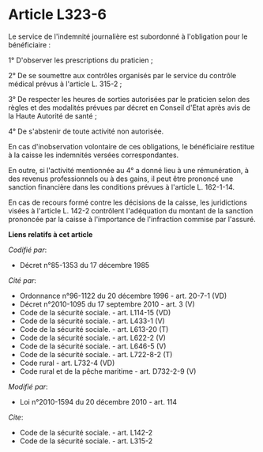 # Article L323-6

Le service de l'indemnité journalière est subordonné à l'obligation pour le bénéficiaire :

1° D'observer les prescriptions du praticien ;

2° De se soumettre aux contrôles organisés par le service du contrôle médical prévus à l'article L. 315-2 ;

3° De respecter les heures de sorties autorisées par le praticien selon des règles et des modalités prévues par décret en
Conseil d'Etat après avis de la Haute Autorité de santé ;

4° De s'abstenir de toute activité non autorisée.

En cas d'inobservation volontaire de ces obligations, le bénéficiaire restitue à la caisse les indemnités versées
correspondantes. 

En outre, si l'activité mentionnée au 4° a donné lieu à une rémunération, à des revenus professionnels ou à des gains, il
peut être prononcé une sanction financière dans les conditions prévues à l'article L. 162-1-14.

En cas de recours formé contre les décisions de la caisse, les juridictions visées à l'article L. 142-2 contrôlent
l'adéquation du montant de la sanction prononcée par la caisse à l'importance de l'infraction commise par l'assuré.

**Liens relatifs à cet article**

_Codifié par_:

  - Décret n°85-1353 du 17 décembre 1985

_Cité par_:

  - Ordonnance n°96-1122 du 20 décembre 1996 - art. 20-7-1 (VD)
  - Décret n°2010-1095 du 17 septembre 2010 - art. 3 (V)
  - Code de la sécurité sociale. - art. L114-15 (VD)
  - Code de la sécurité sociale. - art. L433-1 (V)
  - Code de la sécurité sociale. - art. L613-20 (T)
  - Code de la sécurité sociale. - art. L622-2 (V)
  - Code de la sécurité sociale. - art. L646-5 (V)
  - Code de la sécurité sociale. - art. L722-8-2 (T)
  - Code rural - art. L732-4 (VD)
  - Code rural et de la pêche maritime - art. D732-2-9 (V)

_Modifié par_:

  - Loi n°2010-1594 du 20 décembre 2010 - art. 114

_Cite_:

  - Code de la sécurité sociale. - art. L142-2
  - Code de la sécurité sociale. - art. L315-2

